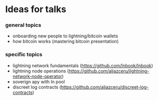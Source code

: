 # Ideas for talks
### general topics
- onboarding new people to lightning/bitcoin wallets
- how bitcoin works (mastering bitcoin presentation)

### specific topics
- lightning network fundamentals (https://github.com/lnbook/lnbook)
- lightning node operations (https://github.com/aljazceru/lightning-network-node-operator) 
- soverign apy with ln pool
- discreet log contracts (https://github.com/aljazceru/discreet-log-contracts)
